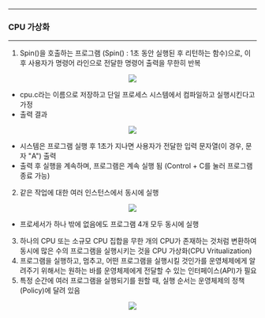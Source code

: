 -----
### CPU 가상화
-----
1. Spin()을 호출하는 프로그램 (Spin() : 1초 동안 실행된 후 리턴하는 함수)으로, 이후 사용자가 명령어 라인으로 전달한 명령어 출력을 무한히 반복
<div align="center">
<img src="https://github.com/user-attachments/assets/4cbeb836-5e8e-48f4-9a96-8a2d7fecdb5f">
</div>

  - cpu.c라는 이름으로 저장하고 단일 프로세스 시스템에서 컴파일하고 실행시킨다고 가정
  - 출력 결과
<div align="center">
<img src="https://github.com/user-attachments/assets/aeb0acfb-c1d0-4474-877a-9f3dfbc96281">
</div>

   - 시스템은 프로그램 실행 후 1초가 지나면 사용자가 전달한 입력 문자열(이 경우, 문자 "A") 출력
   - 출력 후 실행을 계속하며, 프로그램은 계속 실행 됨 (Control + C를 눌러 프로그램 종료 가능)

2. 같은 작업에 대한 여러 인스턴스에서 동시에 실행
<div align="center">
<img src="https://github.com/user-attachments/assets/2776929e-b346-4b33-9cf3-628b5113321c">
</div>

   - 프로세서가 하나 밖에 없음에도 프로그램 4개 모두 동시에 실행

3. 하나의 CPU 또는 소규모 CPU 집합을 무한 개의 CPU가 존재하는 것처럼 변환하여 동시에 많은 수의 프로그램을 실행시키는 것을 CPU 가상화(CPU Vritualization)
4. 프로그램을 실행하고, 멈추고, 어떤 프로그램을 실행시킬 것인가를 운영체제에게 알려주기 위해서는 원하는 바를 운영체제에게 전달할 수 있는 인터페이스(API)가 필요
5. 특정 순간에 여러 프로그램을 실행되기를 원할 때, 실행 순서는 운영체제의 정책(Policy)에 달려 있음
<div align="center">
<img src="https://github.com/user-attachments/assets/68b5df30-cf0f-41e0-ac16-896d945fa6a3">
</div>
